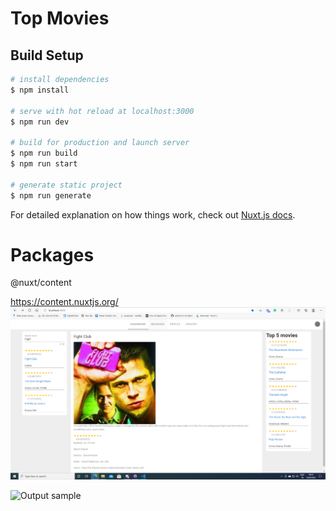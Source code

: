 # Top Movies

## Build Setup

```bash
# install dependencies
$ npm install

# serve with hot reload at localhost:3000
$ npm run dev

# build for production and launch server
$ npm run build
$ npm run start

# generate static project
$ npm run generate
```

For detailed explanation on how things work, check out [Nuxt.js docs](https://nuxtjs.org).

# Packages

@nuxt/content

https://content.nuxtjs.org/
![alt text](https://github.com/edrsn27/movie-search/blob/main/assets/images/Capture.PNG)

![Output sample](https://www.loom.com/share/08d28d76d4f2407e8438f85911ce0dc0)
